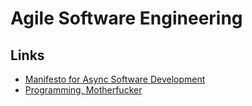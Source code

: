 
# Agile Software Engineering

## Links

- [Manifesto for Async Software Development](http://asyncmanifesto.org)
- [Programming, Motherfucker](http://programming-motherfucker.com)
